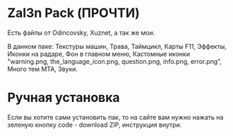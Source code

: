 # Zal3n Pack (ПРОЧТИ)

Есть файлы от Odincovsky, Xuznet, а так же мои. 
 
В данном паке: Текстуры машин, Трава, Таймцикл, Карты F11, Эффекты, Иконки на радаре, Фон в главном меню, Кастомные иконки "warning.png, the_language_icon.png, question.png, info.png, error.png", Много тем MTA, Звуки. 

# Ручная установка

Если вы хотите сами установить пак, то на сайте вам нужно нажать на зеленую кнопку code - download ZIP, инструкция внутри.
